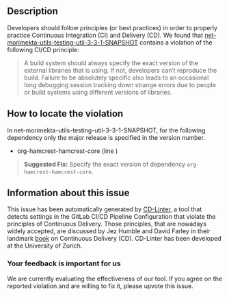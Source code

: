 
## Description
Developers should follow principles (or best practices) in order to properly practice Continuous Integration (CI) and Delivery (CD).
We found that [net-morimekta-utils-testing-util-3-3-1-SNAPSHOT](https://gitlab.com/morimekta/testing-util/blob/master/.gitlab-ci.yml) contains a violation of the following CI/CD principle:

> A build system should always specify the exact version of the external libraries that is using.
If not, developers can’t reproduce the build. Failure to be absolutely specific also leads to an occasional long debugging session tracking down strange errors due to people or build systems using different versions of libraries.

## How to locate the violation

In net-morimekta-utils-testing-util-3-3-1-SNAPSHOT, for the following dependency only the major release is specified in the version number.

* org-hamcrest-hamcrest-core (line )

> **Suggested Fix:** Specify the exact version of dependency `org-hamcrest-hamcrest-core`.

## Information about this issue

This issue has been automatically generated by [CD-Linter](https://gitlab.com/Jancso/configuration-analytics), a tool that detects settings in the GitLab CI/CD Pipeline Configuration that violate the principles of Continuous Delivery. Those principles, that are nowadays widely accepted, are discussed by Jez Humble and David Farley in their landmark [book](https://www.oreilly.com/library/view/continuous-delivery-reliable/9780321670250/) on Continuous Delivery (CD). CD-Linter has been developed at the University of Zurich.

### Your feedback is important for us
We are currently evaluating the effectiveness of our tool. If you agree on the reported violation and are willing to fix it, please upvote this issue.